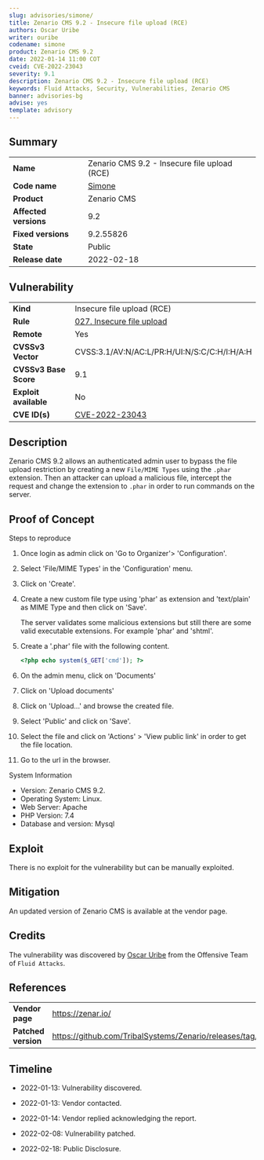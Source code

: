 ```yaml
---
slug: advisories/simone/
title: Zenario CMS 9.2 - Insecure file upload (RCE)
authors: Oscar Uribe
writer: ouribe
codename: simone
product: Zenario CMS 9.2
date: 2022-01-14 11:00 COT
cveid: CVE-2022-23043
severity: 9.1
description: Zenario CMS 9.2 - Insecure file upload (RCE)
keywords: Fluid Attacks, Security, Vulnerabilities, Zenario CMS
banner: advisories-bg
advise: yes
template: advisory
---
```


## Summary

|                             |                                                            |
|-----------------------------|------------------------------------------------------------|
| **Name**                    | Zenario CMS 9.2 - Insecure file upload (RCE)               |
| **Code name**               | [Simone](https://en.wikipedia.org/wiki/Nina_Simone)        |
| **Product**                 | Zenario CMS                                                |
| **Affected versions**       | 9.2                                                        |
| **Fixed versions**          | 9.2.55826                                                  |
| **State**                   | Public                                                     |
| **Release date**            | 2022-02-18                                                 |

## Vulnerability

|                       |                                                                  |
|-----------------------|------------------------------------------------------------------|
| **Kind**              | Insecure file upload (RCE)                                       |
| **Rule**              | [027. Insecure file upload](https://docs.fluidattacks.com/criteria/vulnerabilities/027)   |
| **Remote**            | Yes                                                              |
| **CVSSv3 Vector**     | CVSS:3.1/AV:N/AC:L/PR:H/UI:N/S:C/C:H/I:H/A:H                     |
| **CVSSv3 Base Score** | 9.1                                                              |
| **Exploit available** | No                                                               |
| **CVE ID(s)**         | [CVE-2022-23043](https://cve.mitre.org/cgi-bin/cvename.cgi?name=CVE-2022-23043)                                                   |

## Description

Zenario CMS 9.2 allows an authenticated admin user to
bypass the file upload restriction by creating a new `File/MIME Types`
using the `.phar` extension. Then an attacker can upload a malicious
file, intercept the request and change the extension to `.phar` in order
to run commands on the server.

## Proof of Concept

Steps to reproduce

1. Once login as admin click on
   'Go to Organizer'> 'Configuration'.
2. Select 'File/MIME Types' in the 'Configuration' menu.
3. Click on 'Create'.
4. Create a new custom file type using 'phar' as extension
   and 'text/plain' as MIME Type and then click on 'Save'.

   The server validates some malicious extensions but still
   there are some valid executable extensions.
   For example 'phar' and 'shtml'.

5. Create a '.phar' file with the following content.

   ```php
   <?php echo system($_GET['cmd']); ?>
   ```

6. On the admin menu, click on 'Documents'
7. Click on 'Upload documents'
8. Click on 'Upload...' and browse the created file.
9. Select 'Public' and click on 'Save'.
10. Select the file and click on 'Actions' > 'View public link'
    in order to get the file location.
11. Go to the url in the browser.

System Information

* Version: Zenario CMS 9.2.
* Operating System: Linux.
* Web Server: Apache
* PHP Version: 7.4
* Database and version: Mysql

## Exploit

There is no exploit for the vulnerability but can be manually exploited.

## Mitigation

An updated version of Zenario CMS is available at the vendor page.

## Credits

The vulnerability was discovered by [Oscar
Uribe](https://co.linkedin.com/in/oscar-uribe-londo%C3%B1o-0b6534155) from the Offensive
Team of  `Fluid Attacks`.

## References

|                     |                                                                   |
|---------------------|-------------------------------------------------------------------|
| **Vendor page**     | <https://zenar.io/>                                               |
| **Patched version** | <https://github.com/TribalSystems/Zenario/releases/tag/9.2.55826> |

## Timeline

* 2022-01-13: Vulnerability discovered.

* 2022-01-13: Vendor contacted.

* 2022-01-14: Vendor replied acknowledging the report.

* 2022-02-08: Vulnerability patched.

* 2022-02-18: Public Disclosure.
